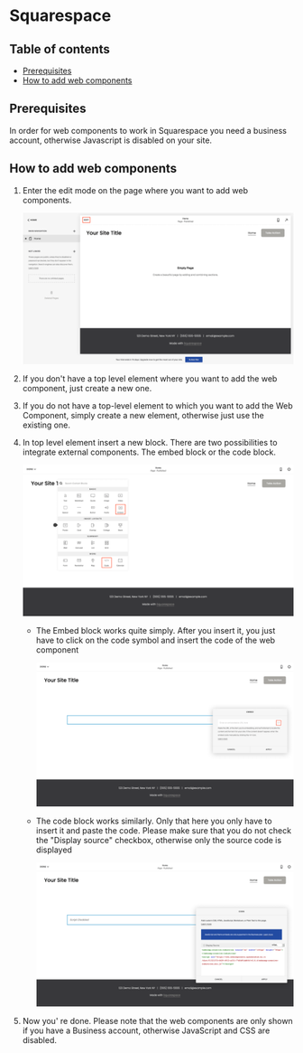 <!--
SPDX-FileCopyrightText: NOI Techpark <digital@noi.bz.it>

SPDX-License-Identifier: CC0-1.0
-->

Squarespace
====================================

## Table of contents
- [Prerequisites](prerequisites)
- [How to add web components](how-to-add-web-components)

## Prerequisites

In order for web components to work in Squarespace you need a business account, otherwise Javascript is disabled on your site.

## How to add web components

1. Enter the edit mode on the page where you want to add web components.
   
   ![](./step_1.png)

2. If you don't have a top level element where you want to add the web component, just create a new one. 

3. If you do not have a top-level element to which you want to add the Web Component, simply create a new element, otherwise just use the existing one.

4. In top level element insert a new block. There are two possibilities to integrate external components. The embed block or the code block. 
   
   ![](./step_2.png)
   
   - The Embed block works quite simply. After you insert it, you just have to click on the code symbol and insert the code of the web component
     
     ![](./step_3.png)
   
   - The code block works similarly. Only that here you only have to insert it and paste the code. Please make sure that you do not check the "Display source" checkbox, otherwise only the source code is displayed
     
     ![](./step_4.png)

5. Now you' re done. Please note that the web components are only shown if you have a Business account, otherwise JavaScript and CSS are disabled.
